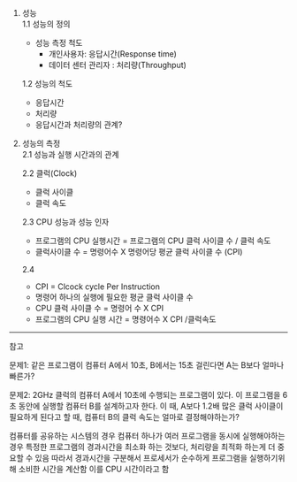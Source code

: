 1. 성능    
    1.1 성능의 정의
	* 성능 측정 척도  
	    * 개인사용자: 응답시간(Response time)
        * 데이터 센터 관리자 : 처리량(Throughput)

    1.2 성능의 척도 
	* 응답시간
	* 처리량
	* 응답시간과 처리량의 관계?

2. 성능의 측정    
    2.1 성능과 실행 시간과의 관계  

    2.2 클럭(Clock)
	* 클럭 사이클  
	* 클럭 속도  

    2.3 CPU 성능과 성능 인자
	* 프로그램의 CPU 실행시간 = 프로그램의 CPU 클럭 사이클 수 / 클럭 속도
	* 클럭사이클 수 = 명령어수 X 명령어당 평균 클럭 사이클 수 (CPI) 

    2.4
	* CPI = Clcock cycle Per Instruction
	* 명령어 하나의 실행에 필요한 평균 클럭 사이클 수 
	* CPU 클럭 사이클  수 = 명령어 수 X CPI
	* 프로그램의 CPU 실행 시간 = 명령어수 X CPI /클럭속도

<hr>
참고  

문제1:
같은 프로그램이 컴퓨터 A에서 10초, B에서는 15초 걸린다면
A는 B보다 얼마나 빠른가?

문제2:
2GHz 클럭의 컴퓨터 A에서 10초에 수행되는 프로그램이 있다.
이 프로그램을 6초 동안에 실행할 컴퓨터 B를 설계하고자 한다.
이 때, A보다 1.2배 많은 클럭 사이클이 필요하게 된다고 할 때, 컴퓨터 B의 클럭 속도는 얼마로 결정해야하는가?


컴퓨터를 공유하는 시스템의 경우
컴퓨터 하나가 여러 프로그램을 동시에 실행해야하는 경우
특정한 프로그램의 경과시간을 최소화 하는 것보다, 처리량을 최적화 하는게 더 중요할 수 있음
따라서 경과시간을 구분해서 프로세서가 순수하게 프로그램을 실행하기위해 소비한 시간을 계산함 이를 CPU 시간이라고 함